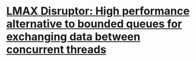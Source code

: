 # [LMAX Disruptor: High performance alternative to bounded queues for exchanging data between concurrent threads](https://lmax-exchange.github.io/disruptor/disruptor.html)